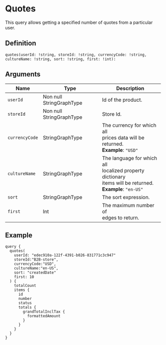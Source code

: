 
# Quotes

This query allows getting a specified number of quotes from a particular user.

## Definition

```
quotes(userId: !string, storeId: !string, currencyCode: !string, cultureName: !string, sort: !string, first: !int):
```

## Arguments


| Name | Type | Description |
|---|---|---|
| `userId` | Non null StringGraphType | Id of the product. |
| `storeId` | Non null StringGraphType | Store Id. |
| `currencyCode` | StringGraphType | The currency for which all<br> prices data will be returned.<br> **Example**: `"USD"` |
| `cultureName` | StringGraphType | The language for which all<br> localized property dictionary<br> items will be returned.<br> **Example**: `"en-US"` |
| `sort` | StringGraphType | The sort expression. |
| `first` | Int | The maximum number of<br> edges to return.  |

## Example

```
query {
  quotes(
    userId: "edec910a-122f-4391-b026-831771c3c947"
    storeId:"B2B-store",
    currencyCode:"USD",
    cultureName:"en-US",
    sort: "createdDate"
    first: 10
  ) {
    totalCount
    items {
      id
      number
      status
      totals {
        grandTotalInclTax {
          formattedAmount
        }
      }
    }
  }
}
```
